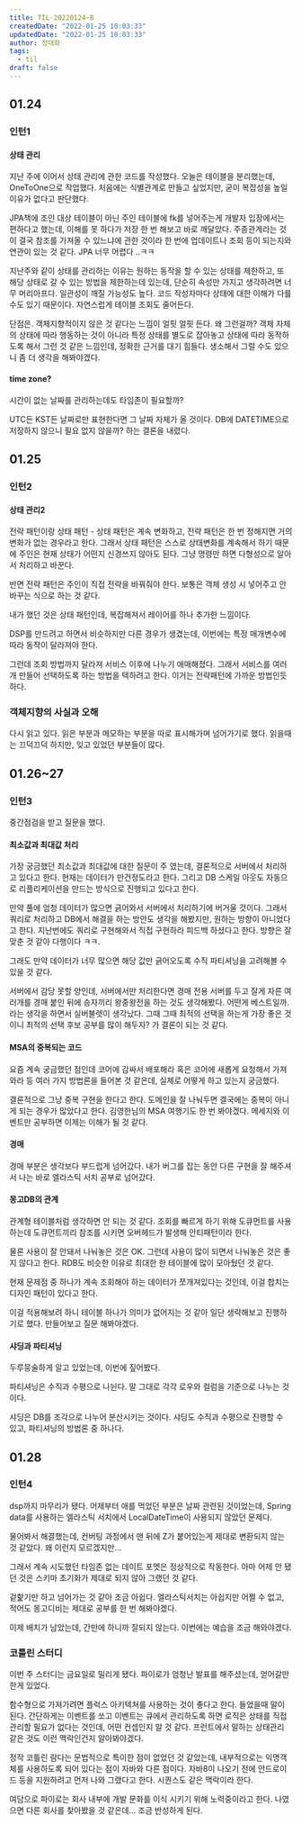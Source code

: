 ```yaml
---
title: TIL-20220124~8
createdDate: "2022-01-25 10:03:33"
updatedDate: "2022-01-25 10:03:33"
author: 정대화
tags:
  - til
draft: false
---
```


## 01.24

### 인턴1

#### 상태 관리

지난 주에 이어서 상태 관리에 관한 코드를 작성했다. 오늘은 테이블을 분리했는데, OneToOne으로 작업했다. 처음에는 식별관계로 만들고 싶었지만, 굳이 복잡성을 높일 이유가 없다고 판단했다.

JPA책에 조인 대상 테이블이 아닌 주인 테이블에 fk를 넣어주는게 개발자 입장에서는 편하다고 했는데, 이해를 못 하다가 저장 한 번 해보고 바로 깨달았다. 주종관계라는 것이 결국 참조를 가져올 수 있느냐에 관한 것이라 한 번에 업데이트나 조회 등이 되는지와 연관이 있는 것 같다. JPA 너무 어렵다 ..ㅋㅋ

지난주와 같이 상태를 관리하는 이유는 원하는 동작을 할 수 있는 상태를 제한하고, 또 해당 상태로 갈 수 있는 방법을 제한하는데 있는데, 단순히 속성만 가지고 생각하려면 너무 머리아프다. 일관성이 깨질 가능성도 높다. 코드 작성자마다 상태에 대한 이해가 다를 수도 있기 때문이다. 자연스럽게 테이블 조회도 줄어든다.

단점은. 객체지향적이지 않은 것 같다는 느낌이 얼핏 얼핏 든다. 왜 그런걸까? 객체 자체의 상태에 따라 행동하는 것이 아니라 특정 상태를 별도로 잡아놓고 상태에 따라 동작하도록 해서 그런 것 같은 느낌인데, 정확한 근거를 대기 힘들다. 생소해서 그럴 수도 있으니 좀 더 생각을 해봐야겠다.

#### time zone?

시간이 없는 날짜를 관리하는데도 타임존이 필요할까?

UTC든 KST든 날짜로만 표현한다면 그 날짜 자체가 올 것이다. DB에 DATETIME으로 저장하지 않으니 필요 없지 않을까? 하는 결론을 내렸다.

## 01.25

### 인턴2

#### 상태 관리2

전략 패턴이랑 상태 패턴 - 상태 패턴은 계속 변화하고, 전략 패턴은 한 번 정해지면 거의 변화가 없는 경우라고 한다. 그래서 상태 패턴은 스스로 상태변화를 계속해서 하기 때문에 주인은 현재 상태가 어떤지 신경쓰지 않아도 된다. 그냥 명령만 하면 다형성으로 알아서 처리하고 바꾼다.

반면 전략 패턴은 주인이 직접 전략을 바꿔줘야 한다. 보통은 객체 생성 시 넣어주고 안 바꾸는 식으로 하는 것 같다.

내가 했던 것은 상태 패턴인데, 복잡해져서 레이어를 하나 추가한 느낌이다.

DSP를 만드려고 하면서 비슷하지만 다른 경우가 생겼는데, 이번에는 특정 매개변수에 따라 동작이 달라져야 한다.

그런데 조회 방법까지 달라져 서비스 이후에 나누기 애매해졌다. 그래서 서비스를 여러개 만들어 선택하도록 하는 방법을 택하려고 한다. 이거는 전략패턴에 가까운 방법인듯 하다.

### 객체지향의 사실과 오해

다시 읽고 있다. 읽은 부분과 메모하는 부분을 따로 표시해가며 넘어가기로 했다. 읽을때는 끄덕끄덕 하지만, 잊고 있었던 부분들이 많다.

## 01.26~27

### 인턴3

중간점검을 받고 질문을 했다.

#### 최소값과 최대값 처리

가장 궁금했던 최소값과 최대값에 대한 질문이 주 였는데, 결론적으로 서버에서 처리하고 있다고 한다. 현재는 데이터가 만건정도라고 한다. 그리고 DB 스케일 아웃도 자동으로 리플리케이션을 만드는 방식으로 진행되고 있다고 한다.

만약 풀에 엄청 데이터가 많으면 긁어와서 서버에서 처리하기에 버거울 것이다. 그래서 쿼리로 처리하고 DB에서 해결을 하는 방안도 생각을 해봤지만, 원하는 방향이 아니었다고 한다. 지난번에도 쿼리로 구현해와서 직접 구현하라 피드백 하셨다고 한다. 방향은 잘 맞춘 것 같아 다행이다 ㅋㅋ.

그래도 만약 데이터가 너무 많으면 해당 값만 긁어오도록 수직 파티셔닝을 고려해볼 수 있을 것 같다.

서버에서 감당 못할 양인데, 서버에서만 처리한다면 경매 전용 서버를 두고 잘게 자른 여러개를 경매 붙인 뒤에 승자끼리 왕중왕전을 하는 것도 생각해봤다. 어떤게 베스트일까. 라는 생각을 하면서 실버불렛이 생각났다. 그때 그때 최적의 선택을 하는게 가장 좋은 것이니 최적의 선택 후보 공부를 많이 해두자? 가 결론이 되는 것 같다.

#### MSA의 중복되는 코드

요즘 계속 궁금했던 점인데 코어에 감싸서 배포해라 혹은 코어에 새롭게 요청해서 가져와라 등 여러 가지 방법론을 들어본 것 같은데, 실제로 어떻게 하고 있는지 궁금했다.

결론적으로 그냥 중복 구현을 한다고 한다. 도메인을 잘 나눠두면 결국에는 중복이 아니게 되는 경우가 많았다고 한다. 김영한님의 MSA 여행기도 한 번 봐야겠다. 메세지와 이벤트만 공부하면 이제는 이해가 될 것 같다.

#### 경매

경매 부분은 생각보다 부드럽게 넘어갔다. 내가 버그를 잡는 동안 다른 구현을 잘 해주셔서 나는 바로 엘라스틱 서치 공부로 넘어갔다.

#### 몽고DB의 관계

관계형 테이블처럼 생각하면 안 되는 것 같다. 조회를 빠르게 하기 위해 도큐먼트를 사용하는데 도큐먼트끼리 참조를 시키면 오버헤드가 발생해 안티패턴이라 한다.

물론 사용이 잘 안돼서 나눠놓은 것은 OK. 그런데 사용이 많이 되면서 나눠놓은 것은 좋지 않다고 한다. RDB도 비슷한 이유로 최대한 한 테이블에 많이 모아뒀던 것 같다.

현재 문제점 중 하나가 계속 조회해야 하는 데이터가 쪼개져있다는 것인데, 이걸 합치는 디자인 패턴이 있다고 한다.

이걸 적용해보려 하니 테이블 하나가 의미가 없어지는 것 같아 일단 생략해보고 진행하기로 했다. 만들어보고 질문 해봐야겠다.

#### 샤딩과 파티셔닝

두루뭉술하게 알고 있었는데, 이번에 짚어봤다.

파티셔닝은 수직과 수평으로 나뉜다. 말 그대로 각각 로우와 컬럼을 기준으로 나누는 것이다.

샤딩은 DB를 조각으로 나누어 분산시키는 것이다. 샤딩도 수직과 수평으로 진행할 수 있고, 파티셔닝의 방법론 중 하나다.

## 01.28

### 인턴4

dsp까지 마무리가 됐다. 어제부터 애를 먹었던 부분은 날짜 관련된 것이었는데, Spring data를 사용하는 엘라스틱 서치에서 LocalDateTime이 사용되지 않았던 문제다.

물어봐서 해결했는데, 컨버팅 과정에서 맨 뒤에 Z가 붙어있는게 제대로 변환되지 않는 것 같았다. 왜 이런지 모르겠지만...

그래서 계속 시도했던 타임존 없는 데이트 포멧은 정상적으로 작동한다. 아마 어제 안 됐던 것은 스키마 초기화가 제대로 되지 않아 그랬던 것 같다.

겉핥기만 하고 넘어가는 것 같아 조금 아쉽다. 엘라스틱서치는 아쉽지만 어쩔 수 없고, 적어도 몽고디비는 제대로 공부를 한 번 해봐야겠다.

이제 배치가 남았는데, 간만에 하니까 잘되지 않는다. 이번에는 예습을 조금 해와야겠다.

### 코틀린 스터디

이번 주 스터디는 금요일로 밀리게 됐다. 파이로가 엄청난 발표를 해주셨는데, 얻어갈만한게 있었다.

함수형으로 가져가려면 플럭스 아키텍쳐를 사용하는 것이 좋다고 한다. 들었을때 말이 된다. 간단하게는 이벤트를 쏘고 이벤트는 큐에서 관리하도록 하면 로직은 상태를 직접 관리할 필요가 없다는 것인데, 어떤 컨셉인지 알 것 같다. 프런트에서 말하는 상태관리 같은 것도 이런 맥락인건지 알아봐야겠다.

정작 코틀린 람다는 문법적으로 특이한 점이 없었던 것 같았는데, 내부적으로는 익명객체를 사용하도록 되어 있다는 점이 자바와 다른 점이다. 자바8이 나오기 전에 안드로이드 등을 지원하려고 먼저 나와 그랬다고 한다. 시퀀스도 같은 맥락이라 한다.

여담으로 파이로는 회사 내부에 개발 문화를 이식 시키기 위해 노력중이라고 한다. 나였으면 다른 회사를 찾아봤을 것 같은데... 조금 반성하게 된다.
